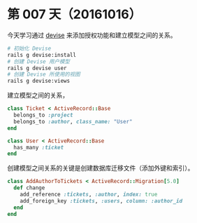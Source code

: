 # 第 007 天（20161016）

今天学习通过 [devise](https://github.com/plataformatec/devise) 来添加授权功能和建立模型之间的关系。

```bash
# 初始化 Devise
rails g devise:install
# 创建 Devise 用户模型
rails g devise user
# 创建 Devise 所使用的视图
rails g devise:views
```

建立模型之间的关系，

```ruby
class Ticket < ActiveRecord::Base
  belongs_to :project
  belongs_to :author, class_name: "User"
end

class User < ActiveRecord::Base
  has_many :ticket
end
```

创建模型之间关系的关键是创建数据库迁移文件（添加外键和索引）。

```ruby
class AddAuthorToTickets < ActiveRecord::Migration[5.0]
  def change
    add_reference :tickets, :author, index: true
    add_foreign_key :tickets, :users, column: :author_id
  end
end
```
